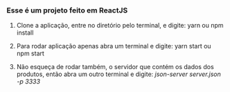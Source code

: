 ### Esse é um projeto feito em ReactJS

1. Clone a aplicação, entre no diretório pelo terminal, e digite: yarn ou npm install

1. Para rodar aplicação apenas abra um terminal e digite: yarn start ou npm start

2. Não esqueça de rodar também, o servidor que contém os dados dos produtos, então abra um outro
terminal e digite: _json-server server.json -p 3333_
